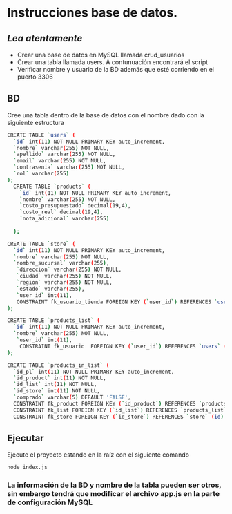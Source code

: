 # Instrucciones base de datos.
## _Lea atentamente_

- Crear una base de datos en MySQL llamada crud_usuarios
- Crear una tabla llamada users. A contunuación encontrará el script
- Verificar nombre y usuario de la BD además que esté corriendo en el puerto 3306

## BD

Cree una tabla dentro de la base de datos con el nombre dado con la siguiente estructura
```sh
CREATE TABLE `users` (
  `id` int(11) NOT NULL PRIMARY KEY auto_increment,
  `nombre` varchar(255) NOT NULL,
  `apellido` varchar(255) NOT NULL,
  `email` varchar(255) NOT NULL,
  `contrasenia` varchar(255) NOT NULL,
  `rol` varchar(255)
);
  CREATE TABLE `products` (
    `id` int(11) NOT NULL PRIMARY KEY auto_increment,
    `nombre` varchar(255) NOT NULL,
    `costo_presupuestado` decimal(19,4),
    `costo_real` decimal(19,4),
    `nota_adicional` varchar(255) 
    
  );

CREATE TABLE `store` (
  `id` int(11) NOT NULL PRIMARY KEY auto_increment,
  `nombre` varchar(255) NOT NULL,
  `nombre_sucursal` varchar(255),
   `direccion` varchar(255) NOT NULL,
   `ciudad` varchar(255) NOT NULL,
   `region` varchar(255) NOT NULL,
   `estado` varchar(255),
   `user_id` int(11),
   CONSTRAINT fk_usuario_tienda FOREIGN KEY (`user_id`) REFERENCES `users` (id)
);

CREATE TABLE `products_list` (
  `id` int(11) NOT NULL PRIMARY KEY auto_increment,
  `nombre` varchar(255) NOT NULL,
   `user_id` int(11),
    CONSTRAINT fk_usuario  FOREIGN KEY (`user_id`) REFERENCES `users` (id)
);

CREATE TABLE `products_in_list` ( 
  `id_pl` int(11) NOT NULL PRIMARY KEY auto_increment,
  `id_product` int(11) NOT NULL, 
  `id_list` int(11) NOT NULL, 
  `id_store` int(11) NOT NULL, 
  `comprado` varchar(5) DEFAULT 'FALSE', 
  CONSTRAINT fk_product FOREIGN KEY (`id_product`) REFERENCES `products` (id), 
  CONSTRAINT fk_list FOREIGN KEY (`id_list`) REFERENCES `products_list` (id), 
  CONSTRAINT fk_store FOREIGN KEY (`id_store`) REFERENCES `store` (id) );

```

## Ejecutar

Ejecute el proyecto estando en la raíz con el siguiente comando
```sh
node index.js
```

### La información de la BD y nombre de la tabla pueden ser otros, sin embargo tendrá que modificar el archivo app.js en la parte de configuración MySQL
